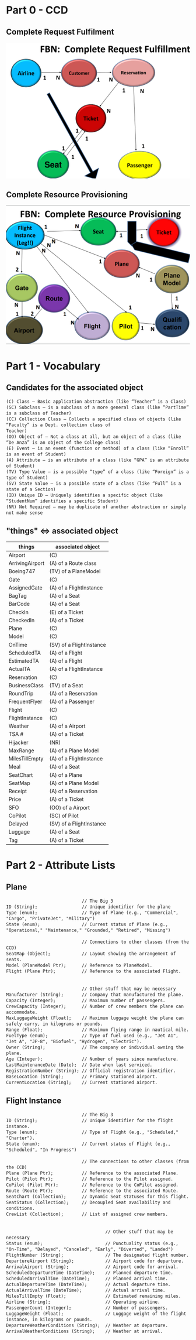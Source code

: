 # Part 0 - CCD

## Complete Request Fulfilment

![CCD0](./images/FBN-CCD0.png)

## Complete Resource Provisioning

![CCD1](./images/FBN-CCD1.png)

# Part 1 - Vocabulary

## Candidates for the associated object

```
(C) Class – Basic application abstraction (like “Teacher” is a Class)
(SC) Subclass – is a subclass of a more general class (like “PartTime” is a subclass of Teacher)
(CC) Collection Class – Collects a specified class of objects (like “Faculty” is a Dept. collection class of
Teacher)
(OO) Object of – Not a class at all, but an object of a class (like “De Anza” is an object of the College class)
(E) Event – is an event (function or method) of a class (like “Enroll” is an event of Student)
(A) Attribute – is an attribute of a class (like “GPA” is an attribute of Student)
(TV) Type Value – is a possible “type” of a class (like “Foreign” is a type of Student)
(SV) State Value – is a possible state of a class (like “Full” is a state of a Section)
(ID) Unique ID – Uniquely identifies a specific object (like “StudentNum” identifies a specific Student)
(NR) Not Required – may be duplicate of another abstraction or simply not make sense
```

## "things" ⇔ associated object
| things            | associated object |
| ----------------- | ----------------- |
| Airport           | (C) |
| ArrivingAirport   | (A) of a Route class  |
| Boeing747         | (TV) of a PlaneModel  |
| Gate              | (C) |
| AssignedGate      | (A) of a FlightInstance  |
| BagTag            | (A) of a Seat  |
| BarCode           | (A) of a Seat  |
| CheckIn           | (E) of a Ticket  |
| CheckedIn         | (A) of a Ticket  |
| Plane             | (C)  |
| Model             | (C)  |
| OnTime            | (SV) of a FlightInstance  |
| ScheduledTA       | (A) of a Flight  |
| EstimatedTA       | (A) of a Flight  |
| ActualTA          | (A) of a FlightInstance  |
| Reservation       | (C)  |
| BusinessClass     | (TV) of a Seat |
| RoundTrip         | (A) of a Reservation  |
| FrequentFlyer     | (A) of a Passenger  |
| Flight            | (C)  |
| FlightInstance    | (C)  |
| Weather           | (A) of a Airport  |
| TSA #             | (A) of a Ticket  |
| Hijacker          | (NR)  |
| MaxRange          | (A) of a Plane Model |
| MilesTillEmpty    | (A) of a FlightInstance  |
| Meal              | (A) of a Seat  |
| SeatChart         | (A) of a Plane |
| SeatMap           | (A) of a Plane Model |
| Receipt           | (A) of a Reservation  |
| Price             | (A) of a Ticket  |
| SFO               | (OO) of a Airport  |
| CoPilot           | (SC) of Pilot  |
| Delayed           | (SV) of a FlightInstance  |
| Luggage           | (A) of a Seat  |
| Tag               | (A) of a Ticket  |


# Part 2 - Attribute Lists

## Plane

```
                             // The Big 3
ID (String);                 // Unique identifier for the plane
Type (enum);                 // Type of Plane (e.g., "Commercial", "Cargo", "PrivateJet", "Military")
State (enum);                // Current status of Plane (e.g., "Operational," "Maintenance," "Grounded," "Retired", "Missing")

                             // Connections to other classes (from the CCD)
SeatMap (Object);            // Layout showing the arrangement of seats.
Model (PlaneModel Ptr);      // Reference to PlaneModel.
Flight (Plane Ptr);          // Reference to the associated Flight.


                             // Other stuff that may be necessary
Manufacturer (String);       // Company that manufactured the plane.
Capacity (Integer);          // Maximum number of passengers.
CrewCapacity (Integer);      // Number of crew members the plane can accommodate.
MaxLuggageWeight (Float);    // Maximum luggage weight the plane can safely carry, in kilograms or pounds.
Range (Float);               // Maximum flying range in nautical mile.
FuelType (enum);             // Type of fuel used (e.g., "Jet A1", "Jet A", "JP-8", "Biofuel", "Hydrogen", "Electric").
Owner (String);              // The company or individual owning the plane.
Age (Integer);               // Number of years since manufacture.
LastMaintenanceDate (Date);  // Date when last serviced.
RegistrationNumber (String); // Official registration identifier.
BaseLocation (String);       // Primary stationed airport.
CurrentLocation (String);    // Current stationed airport.
```

## Flight Instance

```
                             // The Big 3
ID (String);                 // Unique identifier for the flight instance.
Type (enum);                 // Type of Flight (e.g., "Scheduled," "Charter").
State (enum);                // Current status of Flight (e.g., "Scheduled", "In Progress")

                             // The connections to other classes (from the CCD)
Plane (Plane Ptr);           // Reference to the associated Plane.
Pilot (Pilot Ptr);           // Reference to the Pilot assigned.
CoPilot (Pilot Ptr);         // Reference to the CoPilot assigned.
Route (Route Ptr);           // Reference to the associated Route.
SeatChart (Collection);      // Dynamic Seat statuses for this flight.
SeatStatus (Collection);     // Decoupled Seat availability and conditions.
CrewList (Collection);       // List of assigned crew members.


                                      // Other stuff that may be necessary
Status (enum);                        // Punctuality status (e.g., "On-Time", "Delayed", "Canceled", "Early", "Diverted", "Landed")
FlightNumber (String);                // The designated flight number.
DepartureAirport (String);            // Airport code for departure.
ArrivalAirport (String);              // Airport code for arrival.
ScheduledDepartureTime (DateTime);    // Planned departure time.
ScheduledArrivalTime (DateTime);      // Planned arrival time.
ActualDepartureTime (DateTime);       // Actual departure time.
ActualArrivalTime (DateTime);         // Actual arrival time.
MilesTillEmpty (Float);               // Estimated remaining miles.
Airline (String);                     // Operating airline.
PassengerCount (Integer);             // Number of passengers.
LuggageWeight (Float);                // Luggage weight of the flight instance, in kilograms or pounds.
DepartureWeatherConditions (String);  // Weather at departure.
ArrivalWeatherConditions (String);    // Weather at arrival.
```
